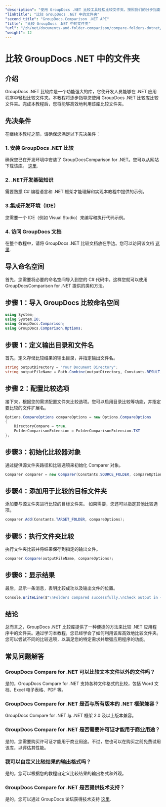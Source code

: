 ```yaml
---
"description": "使用 GroupDocs .NET 比较工具轻松比较文件夹。按照我们的分步指南，高效地比较文件夹。增强您的 .NET 应用程序。"
"linktitle": "比较 GroupDocs .NET 中的文件夹"
"second_title": "GroupDocs.Comparison .NET API"
"title": "比较 GroupDocs .NET 中的文件夹"
"url": "/zh/net/documents-and-folder-comparison/compare-folders-dotnet/"
"weight": 12
---
```


# 比较 GroupDocs .NET 中的文件夹

## 介绍
GroupDocs .NET 比较库是一个功能强大的库，它使开发人员能够在 .NET 应用程序中轻松比较文件夹。本教程将逐步指导您使用 GroupDocs .NET 比较库比较文件夹。完成本教程后，您将能够高效地利用该库比较文件夹。
## 先决条件
在继续本教程之前，请确保您满足以下先决条件：
### 1. 安装 GroupDocs .NET 比较
确保您已在开发环境中安装了 GroupDocsComparison for .NET。您可以从网站下载该库。 [这里](https://releases。groupdocs.com/comparison/net/).
### 2. .NET开发基础知识
需要熟悉 C# 编程语言和 .NET 框架才能理解和实现本教程中提供的示例。
### 3.集成开发环境（IDE）
您需要一个 IDE（例如 Visual Studio）来编写和执行代码示例。
### 4. 访问 GroupDocs 文档
在整个教程中，请将 GroupDocs .NET 比较文档放在手边。您可以访问该文档 [这里](https://tutorials。groupdocs.com/comparison/net/).

## 导入命名空间
首先，您需要将必要的命名空间导入到您的 C# 代码中。这样您就可以使用 GroupDocsComparison for .NET 提供的类和方法。
## 步骤 1：导入 GroupDocs 比较命名空间
```csharp
using System;
using System.IO;
using GroupDocs.Comparison;
using GroupDocs.Comparison.Options;
```

## 步骤 1：定义输出目录和文件名
首先，定义存储比较结果的输出目录，并指定输出文件名。
```csharp
string outputDirectory = "Your Document Directory";
string outputFileName = Path.Combine(outputDirectory, Constants.RESULT_FOLDER);
```
## 步骤 2：配置比较选项
接下来，根据您的需求配置文件夹比较选项。您可以启用目录比较等功能，并指定要比较的文件扩展名。
```csharp
Options.CompareOptions compareOptions = new Options.CompareOptions
{
    DirectoryCompare = true,
    FolderComparisonExtension = FolderComparisonExtension.TXT
};
```
## 步骤3：初始化比较器对象
通过提供源文件夹路径和比较选项来初始化 Comparer 对象。
```csharp
Comparer comparer = new Comparer(Constants.SOURCE_FOLDER, compareOptions);
```
## 步骤4：添加用于比较的目标文件夹
添加要与源文件夹进行比较的目标文件夹。 如果需要，您还可以指定其他比较选项。
```csharp
comparer.Add(Constants.TARGET_FOLDER, compareOptions);
```
## 步骤5：执行文件夹比较
执行文件夹比较并将结果保存到指定的输出文件。
```csharp
comparer.Compare(outputFileName, compareOptions);
```
## 步骤6：显示结果
最后，显示一条消息，表明比较成功以及输出文件的位置。
```csharp
Console.WriteLine($"\nFolders compared successfully.\nCheck output in {Directory.GetCurrentDirectory()}.");
```

## 结论
总而言之，GroupDocs .NET 比较库提供了一种便捷的方法来比较 .NET 应用程序中的文件夹。通过学习本教程，您已经学会了如何利用该库高效地比较文件夹。您可以尝试不同的比较选项，以满足您的特定需求并增强应用程序的功能。
## 常见问题解答
### GroupDocs Compare for .NET 可以比较文本文件以外的文件吗？
是的，GroupDocs Compare for .NET 支持各种文件格式的比较，包括 Word 文档、Excel 电子表格、PDF 等。
### GroupDocs Compare for .NET 是否与所有版本的 .NET 框架兼容？
GroupDocs Compare for .NET 与 .NET 框架 2.0 及以上版本兼容。
### GroupDocs Compare for .NET 是否需要许可证才能用于商业用途？
是的，您需要购买许可证才能用于商业用途。不过，您也可以在购买之前免费试用该库，以评估其性能。
### 我可以自定义比较结果的输出格式吗？
是的，您可以根据您的教程自定义比较结果的输出格式和外观。
### GroupDocs Compare for .NET 是否提供技术支持？
是的，您可以通过 GroupDocs 论坛获得技术支持 [这里](https://forum。groupdocs.com/c/comparison/12).